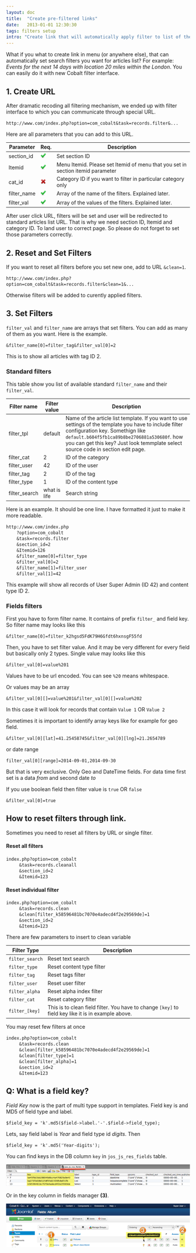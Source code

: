 ```yaml
---
layout: doc
title:  "Create pre-filtered links"
date:   2013-01-01 12:30:30
tags: filters setup
intro: "Create link that will automatically apply filter to list of the articles."
---
```


What if you what to create link in menu (or anywhere else), that can automatically set search filters you want for articles list? For example: _Events for the next 14 days with location 20 miles within the London_. You can easily do it with new Cobalt filter interface.

## 1. Create URL

After dramatic recoding all filtering mechanism, we ended up with filter interface to which you can communicate through special URL.

	http://www.com/index.php?option=com_cobalt&task=records.filter&...

Here are all parameters that you can add to this URL.

Parameter			| Req.      | Description
------------------|-----------|------
section_id			| ![Yes][1] | Set section ID
Itemid				| ![Yes][1] | Menu Itemid. Please set Itemid of menu that you set in section itemid parameter
cat_id				| ![No][2]  | Category ID if you want to filter in particular category only
filter_name		| ![Yes][1] | Array of the name of the filters. Explained later.
filter_val			| ![Yes][1] | Array of the values of the filters. Explained later.

[1]: /assets/img/tick.png
[2]: /assets/img/cross.png

After user click URL, filters will be set and user will be redirected to standard articles list URL. That is why we need section ID, Itemid and category ID. To land user to correct page. So please do not forget to set those parameters correctly.

## 2. Reset and Set Filters

If you want to reset all filters before you set new one, add to URL `&clean=1`.

	http://www.com/index.php?option=com_cobalt&task=records.filter&clean=1&...
	
Otherwise filters will be added to curently applied filters.

## 3. Set Filters

`filter_val` and `filter_name` are arrays that set filters. You can add as many of them as you want. Here is the example.

	&filter_name[0]=filter_tag&filter_val[0]=2

This is to show all articles with tag ID 2.

### Standard filters

This table show you list of available standard `filter_name` and their `filter_val`.

Filter name   | Filter value | Description
--------------|--------------|-------------
filter_tpl		| default		| Name of the article list template. If you want to use settings of the template you have to include filter configuration key. Somethign like `default.b604f5fb1ca89b8be2706881a530680f`. how you can get this key? Just look temmplate select source code in section edit page.
filter_cat		| 2				| ID of the category
filter_user	| 42			| ID of the user
filter_tag		| 2				| ID of the tag
filter_type	| 1				| ID of the content type
filter_search	| what is life	| Search string

Here is an example. It should be one line. I have formatted it just to make it more readable.

	http://www.com/index.php
		?option=com_cobalt
		&task=records.filter
		&section_id=2
		&Itemid=126
		&filter_name[0]=filter_type
		&filter_val[0]=2
		&filter_name[1]=filter_user
		&filter_val[1]=42

This example will show all records of User Super Admin (ID 42) and content type ID 2.

### Fields filters

First you have to form filter name. It contains of prefix `filter_` and field key. So filter name may looks like this

	&filter_name[0]=filter_k2hgsd5FdK79H6Gfdt6hxnsgF55fd

Then, you have to set filter value. And it may be very different for every field but basically only 2 types. Single value may looks like this

	&filter_val[0]=value%201

Values have to be url encoded. You can see `%20` means whitespace. 

Or values may be an array

	&filter_val[0][]=value%201&filter_val[0][]=value%202

In this case it will look for records that contain `Value 1` OR `Value 2`

Sometimes it is important to identify array keys like for example for geo field.

	&filter_val[0][lat]=41.25458745&filter_val[0][lng]=21.2654789

or date range

	filter_val[0][range]=2014-09-01,2014-09-30

But that is very exclusive. Only Geo and DateTime fields. For data time first set is a data _from_ and second date _to_

If you use boolean field then filter value is `true` OR `false`

	&filter_val[0]=true

## How to reset filters through link.

Sometimes you need to reset all filters by URL or single filter.

#### Reset all filters

    index.php?option=com_cobalt
         &task=records.cleanall
         &section_id=2 
         &Itemid=123

#### Reset individual filter

    index.php?option=com_cobalt
         &task=records.clean
         &clean[filter_k58596481bc7070e4adecd4f2e29569de]=1
         &section_id=2 
         &Itemid=123

There are few parameters to insert to clean variable 

Filter Type       | Description
------------------|------------
`filter_search`   | Reset text search
`filter_type`     | Reset content type filter
`filter_tag`      | Reset tags filter
`filter_user`     | Reset user filter
`filter_alpha`    | Reset alpha index filter
`filter_cat`      | Reset category filter
`filter_[key]`    | This is to clean field filter. You have to change `[key]` to field key like it is in example above.

You may reset few filters at once

    index.php?option=com_cobalt
         &task=records.clean
         &clean[filter_k58596481bc7070e4adecd4f2e29569de]=1
         &clean[filter_type]=1
         &clean[filter_alpha]=1
         &section_id=2 
         &Itemid=123

## Q: What is a field key?

_Field Key_ now is the part of multi type support in templates. Field key is and MD5 of field type and label.

	$field_key = 'k'.md5($field->label.'-'.$field->field_type); 

Lets, say field label is _Year_ and field type id _digits_. Then 

	$field_key = 'k'.md5('Year-digits');

You can find keys in the DB column `key` in `jos_js_res_fields` table.

![Field key][im2]

Or in the key column in fields manager  **(3)**.

![Field key][im3]

[im2]: /assets/img/screenshots/fieldkey.png
[im3]: /assets/img/screenshots/typeandid.png


